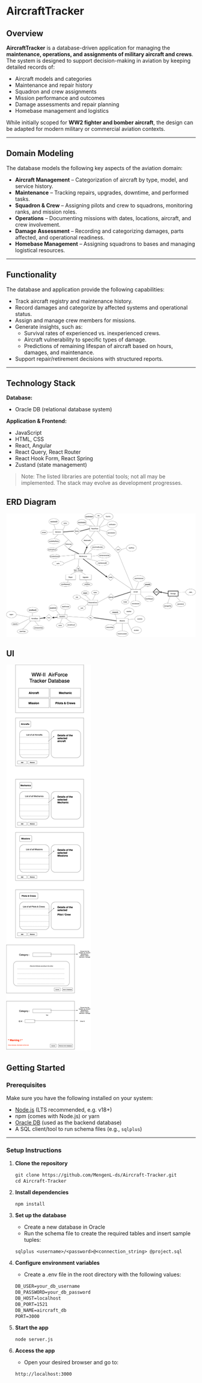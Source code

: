 # AircraftTracker

## Overview
**AircraftTracker** is a database-driven application for managing the **maintenance, operations, and assignments of military aircraft and crews**.  
The system is designed to support decision-making in aviation by keeping detailed records of:
- Aircraft models and categories
- Maintenance and repair history
- Squadron and crew assignments
- Mission performance and outcomes
- Damage assessments and repair planning
- Homebase management and logistics

While initially scoped for **WW2 fighter and bomber aircraft**, the design can be adapted for modern military or commercial aviation contexts.

---

## Domain Modeling
The database models the following key aspects of the aviation domain:

- **Aircraft Management** – Categorization of aircraft by type, model, and service history.  
- **Maintenance** – Tracking repairs, upgrades, downtime, and performed tasks.  
- **Squadron & Crew** – Assigning pilots and crew to squadrons, monitoring ranks, and mission roles.  
- **Operations** – Documenting missions with dates, locations, aircraft, and crew involvement.  
- **Damage Assessment** – Recording and categorizing damages, parts affected, and operational readiness.  
- **Homebase Management** – Assigning squadrons to bases and managing logistical resources.

---

## Functionality
The database and application provide the following capabilities:

- Track aircraft registry and maintenance history.  
- Record damages and categorize by affected systems and operational status.  
- Assign and manage crew members for missions.  
- Generate insights, such as:
  - Survival rates of experienced vs. inexperienced crews.  
  - Aircraft vulnerability to specific types of damage.  
  - Predictions of remaining lifespan of aircraft based on hours, damages, and maintenance.  
- Support repair/retirement decisions with structured reports.  

---

## Technology Stack

**Database:**  
- Oracle DB (relational database system)  

**Application & Frontend:**  
- JavaScript  
- HTML, CSS  
- React, Angular  
- React Query, React Router  
- React Hook Form, React Spring  
- Zustand (state management)  

> Note: The listed libraries are potential tools; not all may be implemented. The stack may evolve as development progresses.

## ERD Diagram

![ERD](Milestone_1/ER_diagram.png)

## UI

![UI](Milestone_3/UI.drawio.png)

## Getting Started

### Prerequisites
Make sure you have the following installed on your system:
- [Node.js](https://nodejs.org/) (LTS recommended, e.g. v18+)
- npm (comes with Node.js) or yarn
- [Oracle DB](https://www.oracle.com/database/) (used as the backend database)
- A SQL client/tool to run schema files (e.g., `sqlplus`)

---

### Setup Instructions

1. **Clone the repository**
   ```
   git clone https://github.com/MengenL-ds/Aircraft-Tracker.git
   cd Aircraft-Tracker
   ```

2. **Install dependencies**
    ```
    npm install
    ```

3. **Set up the database**
    - Create a new database in Oracle
    - Run the schema file to create the required tables and insert sample tuples:
    ```
    sqlplus <username>/<password>@<connection_string> @project.sql
    ```

4. **Configure environment variables**
    - Create a .env file in the root directory with the following values:
    ```
    DB_USER=your_db_username
    DB_PASSWORD=your_db_password
    DB_HOST=localhost
    DB_PORT=1521
    DB_NAME=aircraft_db
    PORT=3000
    ```

5. **Start the app**
    ```
    node server.js
    ```

6. **Access the app**
    - Open your desired browser and go to:
    ```
    http://localhost:3000